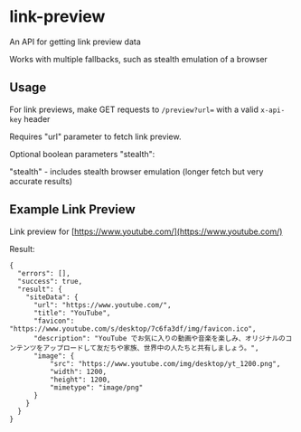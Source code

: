 # link-preview

An API for getting link preview data

Works with multiple fallbacks, such as stealth emulation of a browser

## Usage

For link previews, make GET requests to `/preview?url=` with a valid `x-api-key` header

Requires "url" parameter to fetch link preview.

Optional boolean parameters "stealth":

"stealth" - includes stealth browser emulation (longer fetch but very accurate results)

## Example Link Preview

Link preview for [https://www.youtube.com/](https://www.youtube.com/)

Result:

```
{
  "errors": [],
  "success": true,
  "result": {
    "siteData": {
      "url": "https://www.youtube.com/",
      "title": "YouTube",
      "favicon": "https://www.youtube.com/s/desktop/7c6fa3df/img/favicon.ico",
      "description": "YouTube でお気に入りの動画や音楽を楽しみ、オリジナルのコンテンツをアップロードして友だちや家族、世界中の人たちと共有しましょう。",
      "image": {
          "src": "https://www.youtube.com/img/desktop/yt_1200.png",
          "width": 1200,
          "height": 1200,
          "mimetype": "image/png"
      }
    }
  }
}
```
